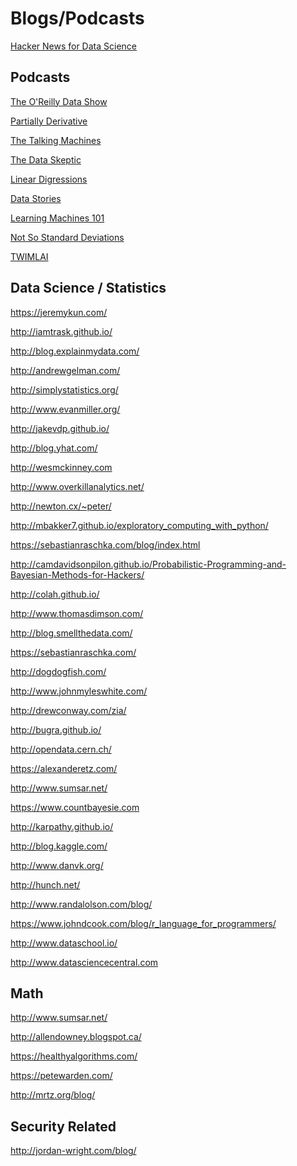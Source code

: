 Blogs/Podcasts
===============

[Hacker News for Data Science](http://www.datatau.com/news)

Podcasts
--------

[The O'Reilly Data Show](http://radar.oreilly.com/tag/oreilly-data-show-podcast)

[Partially Derivative](http://partiallyderivative.com/)

[The Talking Machines](http://www.thetalkingmachines.com/)

[The Data Skeptic](https://dataskeptic.com/)

[Linear Digressions](http://benjaffe.github.io/linear-digressions-site/)

[Data Stories](http://datastori.es/)

[Learning Machines 101](http://www.learningmachines101.com/)

[Not So Standard Deviations](http://simplystatistics.org/2015/09/17/not-so-standard-deviations-the-podcast/)

[TWIMLAI](https://twimlai.com/shows/)

Data Science / Statistics
-------------------------

https://jeremykun.com/

http://iamtrask.github.io/

http://blog.explainmydata.com/

http://andrewgelman.com/

http://simplystatistics.org/

http://www.evanmiller.org/

http://jakevdp.github.io/

http://blog.yhat.com/

http://wesmckinney.com

http://www.overkillanalytics.net/

http://newton.cx/~peter/

http://mbakker7.github.io/exploratory_computing_with_python/

https://sebastianraschka.com/blog/index.html

http://camdavidsonpilon.github.io/Probabilistic-Programming-and-Bayesian-Methods-for-Hackers/

http://colah.github.io/

http://www.thomasdimson.com/

http://blog.smellthedata.com/

https://sebastianraschka.com/

http://dogdogfish.com/

http://www.johnmyleswhite.com/

http://drewconway.com/zia/

http://bugra.github.io/

http://opendata.cern.ch/

https://alexanderetz.com/

http://www.sumsar.net/

https://www.countbayesie.com

http://karpathy.github.io/

http://blog.kaggle.com/

http://www.danvk.org/

http://hunch.net/

http://www.randalolson.com/blog/

https://www.johndcook.com/blog/r_language_for_programmers/

http://www.dataschool.io/

http://www.datasciencecentral.com

Math
----

http://www.sumsar.net/

http://allendowney.blogspot.ca/

https://healthyalgorithms.com/

https://petewarden.com/

http://mrtz.org/blog/


Security Related
----------------

http://jordan-wright.com/blog/

